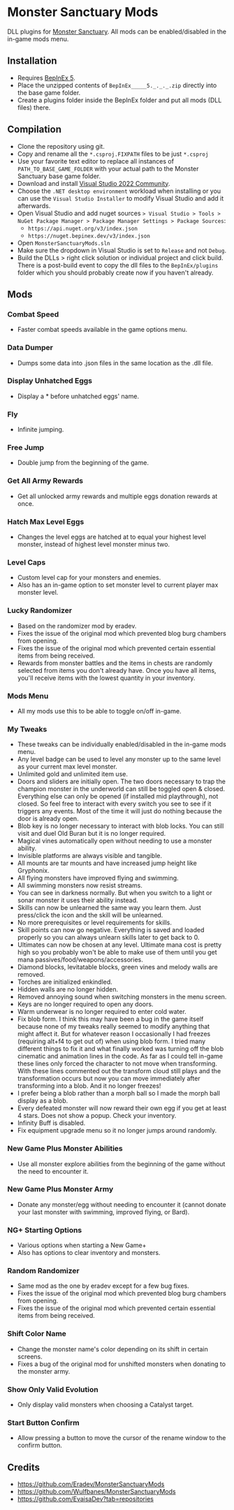 # Monster Sanctuary Mods
DLL plugins for [Monster Sanctuary](https://www.google.com/search?q=monster+sanctuary). All mods can be enabled/disabled in the in-game mods menu.

## Installation
- Requires [BepInEx 5](https://github.com/BepInEx/BepInEx).
- Place the unzipped contents of `BepInEx_____5._._._.zip` directly into the base game folder.
- Create a plugins folder inside the BepInEx folder and put all mods (DLL files) there.

## Compilation
- Clone the repository using git.
- Copy and rename all the `*.csproj.FIXPATH` files to be just `*.csproj`
- Use your favorite text editor to replace all instances of `PATH_TO_BASE_GAME_FOLDER` with your actual path to the Monster Sanctuary base game folder.
- Download and install [Visual Studio 2022 Community](https://visualstudio.microsoft.com/vs/community).
- Choose the `.NET desktop environment` workload when installing or you can use the `Visual Studio Installer` to modify Visual Studio and add it afterwards. 
- Open Visual Studio and add nuget sources `> Visual Studio > Tools > NuGet Package Manager > Package Manager Settings > Package Sources`:
  - `https://api.nuget.org/v3/index.json`
  - `https://nuget.bepinex.dev/v3/index.json`
- Open `MonsterSanctuaryMods.sln`
- Make sure the dropdown in Visual Studio is set to `Release` and not `Debug`.
- Build the DLLs > right click solution or individual project and click build. There is a post-build event to copy the dll files to the `BepInEx/plugins` folder which you should probably create now if you haven't already.

## Mods
### Combat Speed
- Faster combat speeds available in the game options menu.

### Data Dumper
- Dumps some data into .json files in the same location as the .dll file.

### Display Unhatched Eggs
- Display a \* before unhatched eggs' name.

### Fly
- Infinite jumping.

### Free Jump
- Double jump from the beginning of the game.

### Get All Army Rewards
- Get all unlocked army rewards and multiple eggs donation rewards at once.

### Hatch Max Level Eggs
- Changes the level eggs are hatched at to equal your highest level monster, instead of highest level monster minus two.

### Level Caps
- Custom level cap for your monsters and enemies.
- Also has an in-game option to set monster level to current player max monster level.

### Lucky Randomizer
- Based on the randomizer mod by eradev.
- Fixes the issue of the original mod which prevented blog burg chambers from opening.
- Fixes the issue of the original mod which prevented certain essential items from being received.
- Rewards from monster battles and the items in chests are randomly selected from items you don't already have. Once you have all items, you'll receive items with the lowest quantity in your inventory.

### Mods Menu
- All my mods use this to be able to toggle on/off in-game.

### My Tweaks
- These tweaks can be individually enabled/disabled in the in-game mods menu.
- Any level badge can be used to level any monster up to the same level as your current max level monster.
- Unlimited gold and unlimited item use.
- Doors and sliders are initially open. The two doors necessary to trap the champion monster in the underworld can still be toggled open & closed. Everything else can only be opened (if installed mid playthrough), not closed. So feel free to interact with every switch you see to see if it triggers any events. Most of the time it will just do nothing because the door is already open.
- Blob key is no longer necessary to interact with blob locks. You can still visit and duel Old Buran but it is no longer required.
- Magical vines automatically open without needing to use a monster ability.
- Invisible platforms are always visible and tangible.
- All mounts are tar mounts and have increased jump height like Gryphonix.
- All flying monsters have improved flying and swimming.
- All swimming monsters now resist streams.
- You can see in darkness normally. But when you switch to a light or sonar monster it uses their ability instead.
- Skills can now be unlearned the same way you learn them. Just press/click the icon and the skill will be unlearned.
- No more prerequisites or level requirements for skills.
- Skill points can now go negative. Everything is saved and loaded properly so you can always unlearn skills later to get back to 0.
- Ultimates can now be chosen at any level. Ultimate mana cost is pretty high so you probably won't be able to make use of them until you get mana passives/food/weapons/accessories.
- Diamond blocks, levitatable blocks, green vines and melody walls are removed.
- Torches are initialized enkindled.
- Hidden walls are no longer hidden.
- Removed annoying sound when switching monsters in the menu screen.
- Keys are no longer required to open any doors.
- Warm underwear is no longer required to enter cold water.
- Fix blob form. I think this may have been a bug in the game itself because none of my tweaks really seemed to modify anything that might affect it. But for whatever reason I occasionally I had freezes (requiring alt+f4 to get out of) when using blob form. I tried many different things to fix it and what finally worked was turning off the blob cinematic and animation lines in the code. As far as I could tell in-game these lines only forced the character to not move when transforming. With these lines commented out the transform cloud still plays and the transformation occurs but now you can move immediately after transforming into a blob. And it no longer freezes!
- I prefer being a blob rather than a morph ball so I made the morph ball display as a blob.
- Every defeated monster will now reward their own egg if you get at least 4 stars. Does not show a popup. Check your inventory.
- Infinity Buff is disabled.
- Fix equipment upgrade menu so it no longer jumps around randomly.

### New Game Plus Monster Abilities
- Use all monster explore abilities from the beginning of the game without the need to encounter it.

### New Game Plus Monster Army
- Donate any monster/egg without needing to encounter it (cannot donate your last monster with swimming, improved flying, or Bard).

### NG+ Starting Options
- Various options when starting a New Game+
- Also has options to clear inventory and monsters.

### Random Randomizer
- Same mod as the one by eradev except for a few bug fixes.
- Fixes the issue of the original mod which prevented blog burg chambers from opening.
- Fixes the issue of the original mod which prevented certain essential items from being received.

### Shift Color Name
- Change the monster name's color depending on its shift in certain screens.
- Fixes a bug of the original mod for unshifted monsters when donating to the monster army.

### Show Only Valid Evolution
- Only display valid monsters when choosing a Catalyst target.

### Start Button Confirm
- Allow pressing a button to move the cursor of the rename window to the confirm button.

## Credits
- https://github.com/Eradev/MonsterSanctuaryMods
- https://github.com/Wulfbanes/MonsterSanctuaryMods
- https://github.com/EvaisaDev?tab=repositories
